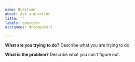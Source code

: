 ```yaml
---
name: Question
about: Ask a question
title: ''
labels: question
assignees: Mrcomputer1

---
```


**What are you trying to do?**
Describe what you are trying to do.

**What is the problem?**
Describe what you can't figure out.
